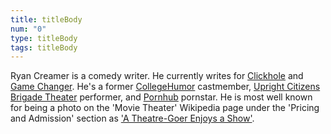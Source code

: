 ```yaml
---
title: titleBody
num: "0"
type: titleBody
tags: titleBody
---
```

Ryan Creamer is a comedy writer. He currently writes for [Clickhole](https://clickhole.com/) and [Game Changer](https://www.youtube.com/watch?v=To3HYuNJ-9k&ab_channel=CollegeHumor). He's a former [CollegeHumor](http://www.collegehumor.com/user/6926917) castmember, [Upright Citizens Brigade Theater](http://ucbcomedy.com/user/39457) performer, and [Pornhub](https://www.pornhub.com/video/search?search=ryan+creamer) pornstar. He is most well known for being a photo on the 'Movie Theater'  Wikipedia page under the 'Pricing and Admission' section as ['A Theatre-Goer Enjoys a Show'](https://en.wikipedia.org/wiki/Movie_theater#Pricing_and_admission).